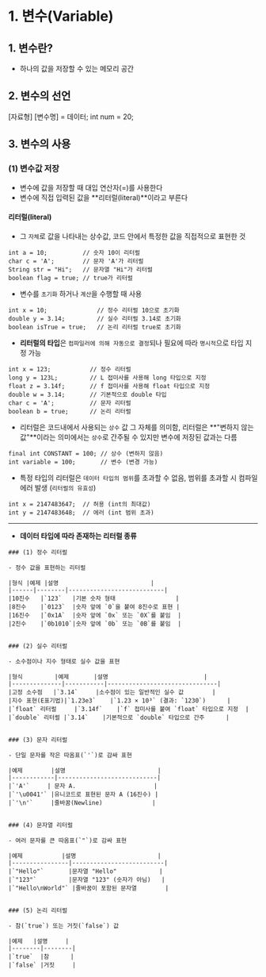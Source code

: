 # 1. 변수(Variable)

## 1. 변수란?
 - 하나의 값을 저장할 수 있는 메모리 공간

## 2. 변수의 선언
 [자료형] [변수명] = 데이터;
 int num = 20;

## 3. 변수의 사용
### (1) 변수값 저장
 - 변수에 값을 저장할 때 대입 연산자(=)를 사용한다
 - 변수에 직접 입력된 값을 **리터럴(literal)**이라고 부른다

 #### **리터럴(literal)**
   + 그 `자체`로 값을 나타내는 상수값, 코드 안에서 특정한 값을 직접적으로 표현한 것
   ```
   int a = 10;          // 숫자 10이 리터럴
   char c = 'A';        // 문자 'A'가 리터럴
   String str = "Hi";   // 문자열 "Hi"가 리터럴
   boolean flag = true; // true가 리터럴
   ```

   + 변수를 `초기화` 하거나 `계산`을 수행할 때 사용
   ```
   int x = 10;              // 정수 리터럴 10으로 초기화
   double y = 3.14;         // 실수 리터럴 3.14로 초기화
   boolean isTrue = true;   // 논리 리터럴 true로 초기화
   ```

   + **리터럴의 타입**은 `컴파일러에 의해 자동으로 결정`되나 필요에 따라 `명시적`으로 타입 지정 가능
   ```
   int x = 123;           // 정수 리터럴
   long y = 123L;         // L 접미사를 사용해 long 타입으로 지정
   float z = 3.14f;       // f 접미사를 사용해 float 타입으로 지정
   double w = 3.14;       // 기본적으로 double 타입
   char c = 'A';          // 문자 리터럴
   boolean b = true;      // 논리 리터럴
   ```

   + 리터럴은 코드내에서 사용되는 `상수` 값 그 자체를 의미함, 리터럴은 **"변하지 않는 값"**이라는 의미에서는 `상수`로 간주될 수 있지만 변수에 저장된 값과는 다름
   ```
   final int CONSTANT = 100; // 상수 (변하지 않음)
   int variable = 100;       // 변수 (변경 가능)
   ```
   
   + 특정 타입의 리터럴은 `데이터 타입의 범위`를 초과할 수 없음, 범위를 초과할 시 컴파일 에러 발생 (`리터럴의 유효성`)
   ``` 
   int x = 2147483647;  // 허용 (int의 최대값)
   int y = 2147483648;  // 에러 (int 범위 초과) 
   ```


-------------------------------------------------------------------------------------



   + **데이터 타입에 따라 존재하는 리터럴 종류**

    ### (1) 정수 리터럴

    - 정수 값을 표현하는 리터럴

    |형식	|예제	|설명                          |
    |------|--------|---------------------------|
    |10진수	|`123`	 |기본 숫자 형태                 |
    |8진수	|`0123`	 |숫자 앞에 `0`을 붙여 8진수로 표현 |
    |16진수	|`0x1A`	 |숫자 앞에 `0x` 또는 `0X`를 붙임  |
    |2진수	|`0b1010`|숫자 앞에 `0b` 또는 `0B`를 붙임  |


    ### (2) 실수 리터럴

    - 소수점이나 지수 형태로 실수 값을 표현

    |형식	        |예제	      |설명                           |
    |--------------|-----------|-------------------------------|
    |고정 소수점	  |`3.14`	  |소수점이 있는 일반적인 실수 값        |    
    |지수 표현(E표기법)|`1.23e3`    |`1.23 × 10³` (결과: `1230`)      |
    |`float` 리터럴	 |`3.14f`	 |`f` 접미사를 붙여 `float` 타입으로 지정  |
    |`double` 리터럴 |`3.14`	 |기본적으로 `double` 타입으로 간주      |


    ### (3) 문자 리터럴

    - 단일 문자를 작은 따옴표(`'`)로 감싸 표현

    |예제        |설명                          |
    |------------|----------------------------|
    |`'A'`	   | 문자 A.                      |
    |`'\u0041'`	|유니코드로 표현된 문자 A (16진수) |
    |`'\n'`	    |줄바꿈(Newline)              |


    ### (4) 문자열 리터럴

    - 여러 문자를 큰 따옴표(`"`)로 감싸 표현

    |예제	          |설명                       |
    |----------------|--------------------------|
    |`"Hello"`	     |문자열 "Hello"            |
    |`"123"`	     |문자열 "123" (숫자가 아님)   |
    |`"Hello\nWorld"` |줄바꿈이 포함된 문자열        |


    ### (5) 논리 리터럴

    - 참(`true`) 또는 거짓(`false`) 값

    |예제	  |설명     |
    |--------|--------|
    |`true`	 |참      |
    |`false` |거짓     |
